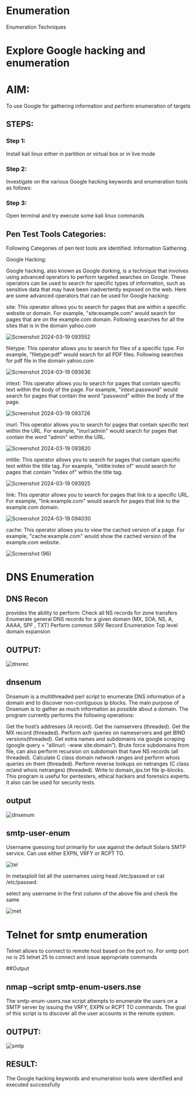# Enumeration
Enumeration Techniques

# Explore Google hacking and enumeration 

# AIM:

To use Google for gathering information and perform enumeration of targets

## STEPS:

### Step 1:

Install kali linux either in partition or virtual box or in live mode

### Step 2:

Investigate on the various Google hacking keywords and enumeration tools as follows:


### Step 3:
Open terminal and try execute some kali linux commands

## Pen Test Tools Categories:  

Following Categories of pen test tools are identified:
Information Gathering.

Google Hacking:

Google hacking, also known as Google dorking, is a technique that involves using advanced operators to perform targeted searches on Google. These operators can be used to search for specific types of information, such as sensitive data that may have been inadvertently exposed on the web. Here are some advanced operators that can be used for Google hacking:

site: This operator allows you to search for pages that are within a specific website or domain. For example, "site:example.com" would search for pages that are on the example.com domain.
Following searches for all the sites that is in the domain yahoo.com


![Screenshot 2024-03-19 093552](https://github.com/Shree-Ram-R/Enumeration/assets/121288490/dfa6bfed-c6a5-4949-9a94-f37ff8d6cff7)



filetype: This operator allows you to search for files of a specific type. For example, "filetype:pdf" would search for all PDF files.
Following searches for pdf file in the domain yahoo.com

![Screenshot 2024-03-19 093636](https://github.com/Shree-Ram-R/Enumeration/assets/121288490/62b116af-2f29-45cc-8755-330d5d3bcde0)


intext: This operator allows you to search for pages that contain specific text within the body of the page. For example, "intext:password" would search for pages that contain the word "password" within the body of the page.

![Screenshot 2024-03-19 093726](https://github.com/Shree-Ram-R/Enumeration/assets/121288490/ec2c4881-54a0-4752-b1e4-f9527a64c7c9)


inurl: This operator allows you to search for pages that contain specific text within the URL. For example, "inurl:admin" would search for pages that contain the word "admin" within the URL.

![Screenshot 2024-03-19 093820](https://github.com/Shree-Ram-R/Enumeration/assets/121288490/2304853a-c961-4be0-bdff-a0ccdb01506e)


intitle: This operator allows you to search for pages that contain specific text within the title tag. For example, "intitle:index of" would search for pages that contain "index of" within the title tag.

![Screenshot 2024-03-19 093925](https://github.com/Shree-Ram-R/Enumeration/assets/121288490/18602c7a-e431-461d-b99c-ad9e75d20a34)


link: This operator allows you to search for pages that link to a specific URL. For example, "link:example.com" would search for pages that link to the example.com domain.

![Screenshot 2024-03-19 094030](https://github.com/Shree-Ram-R/Enumeration/assets/121288490/80592077-478a-4a7e-bba3-823b345fa93e)


cache: This operator allows you to view the cached version of a page. For example, "cache:example.com" would show the cached version of the example.com website.

![Screenshot (96)](https://github.com/Shree-Ram-R/Enumeration/assets/121288490/373daa2a-850d-41db-bd2b-c57788c07f18)

 
# DNS Enumeration


## DNS Recon
provides the ability to perform:
Check all NS records for zone transfers
Enumerate general DNS records for a given domain (MX, SOA, NS, A, AAAA, SPF , TXT)
Perform common SRV Record Enumeration
Top level domain expansion
## OUTPUT:


![dnsrec](https://github.com/Shree-Ram-R/Enumeration/assets/121288490/f4b82004-3313-4b61-8592-5dcfc577f020)



## dnsenum
Dnsenum is a multithreaded perl script to enumerate DNS information of a domain and to discover non-contiguous ip blocks. The main purpose of Dnsenum is to gather as much information as possible about a domain. The program currently performs the following operations:

Get the host’s addresses (A record).
Get the namservers (threaded).
Get the MX record (threaded).
Perform axfr queries on nameservers and get BIND versions(threaded).
Get extra names and subdomains via google scraping (google query = “allinurl: -www site:domain”).
Brute force subdomains from file, can also perform recursion on subdomain that have NS records (all threaded).
Calculate C class domain network ranges and perform whois queries on them (threaded).
Perform reverse lookups on netranges (C class or/and whois netranges) (threaded).
Write to domain_ips.txt file ip-blocks.
This program is useful for pentesters, ethical hackers and forensics experts. It also can be used for security tests.

## output

![dnsenum](https://github.com/Shree-Ram-R/Enumeration/assets/121288490/ae212de7-0327-48db-88c0-fe93337d25d0)


## smtp-user-enum
Username guessing tool primarily for use against the default Solaris SMTP service. Can use either EXPN, VRFY or RCPT TO.

![tel](https://github.com/Shree-Ram-R/Enumeration/assets/121288490/a71cc679-cfa8-4ff6-893a-628dced2addb)


In metasploit list all the usernames using head /etc/passwd or cat /etc/passwd:

select any username in the first column of the above file and check the same

![met](https://github.com/Shree-Ram-R/Enumeration/assets/121288490/2e4ac59b-d763-4ae0-bceb-1c30cb246932)


# Telnet for smtp enumeration
Telnet allows to connect to remote host based on the port no. For smtp port no is 25
telnet <host address> 25 to connect
and issue appropriate commands
  
 ##Output
  
  

## nmap –script smtp-enum-users.nse <hostname>

The smtp-enum-users.nse script attempts to enumerate the users on a SMTP server by issuing the VRFY, EXPN or RCPT TO commands. The goal of this script is to discover all the user accounts in the remote system.


## OUTPUT:

![smtp](https://github.com/Shree-Ram-R/Enumeration/assets/121288490/f8d2677e-5889-4e2f-b114-e847f0b15932)


## RESULT:
The Google hacking keywords and enumeration tools were identified and executed successfully

